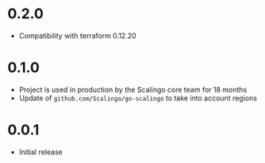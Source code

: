 # 0.2.0

* Compatibility with terraform 0.12.20

# 0.1.0

* Project is used in production by the Scalingo core team for 18 months
* Update of `github.com/Scalingo/go-scalingo` to take into account regions

# 0.0.1

* Initial release
